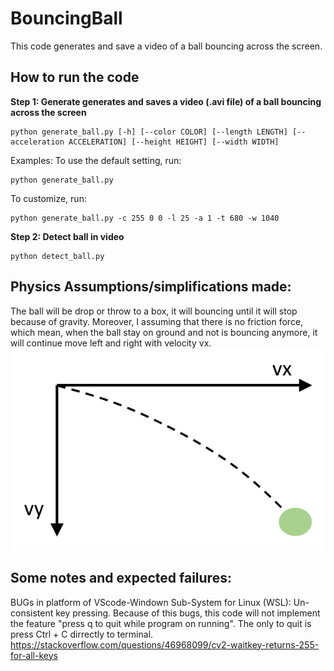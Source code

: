 # BouncingBall
This code generates and save a video of a ball bouncing across the screen. 

## How to run the code

**Step 1: Generate generates and saves a video (.avi file) of a ball bouncing across the screen**
```
python generate_ball.py [-h] [--color COLOR] [--length LENGTH] [--acceleration ACCELERATION] [--height HEIGHT] [--width WIDTH] 
```
Examples:
To use the default setting, run:
```
python generate_ball.py
```
To customize, run:
```
python generate_ball.py -c 255 0 0 -l 25 -a 1 -t 680 -w 1040
```

**Step 2: Detect ball in video**
```
python detect_ball.py
```

## Physics Assumptions/simplifications made:
The ball will be drop or throw to a box, it will bouncing until it will stop because of gravity. Moreover, I assuming that there is no friction force, which mean, when the ball stay on ground and not is bouncing anymore, it will continue move left and right with velocity vx.
![This is an image](equation_of_motion.png)
## Some notes and expected failures:

BUGs in platform of VScode-Windown Sub-System for Linux (WSL): Un-consistent key pressing. Because of this bugs, this code will not implement the feature "press q to quit while program on running". The only to quit is press Ctrl + C dirrectly to terminal.
https://stackoverflow.com/questions/46968099/cv2-waitkey-returns-255-for-all-keys